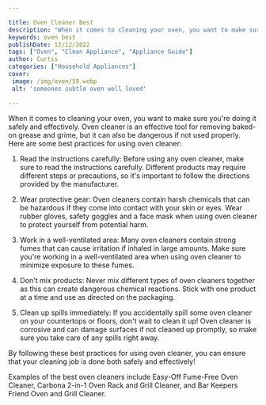 ```yaml
---

title: Oven Cleaner Best
description: "When it comes to cleaning your oven, you want to make sure you're doing it safely and effectively. Oven cleaner is an effective to...keep going and find out"
keywords: oven best
publishDate: 12/12/2022
tags: ["Oven", "Clean Appliance", "Appliance Guide"]
author: Curtis
categories: ["Household Appliances"]
cover: 
 image: /img/oven/59.webp
 alt: 'someones subtle oven well loved'

---
```


When it comes to cleaning your oven, you want to make sure you're doing it safely and effectively. Oven cleaner is an effective tool for removing baked-on grease and grime, but it can also be dangerous if not used properly. Here are some best practices for using oven cleaner: 

1. Read the instructions carefully: Before using any oven cleaner, make sure to read the instructions carefully. Different products may require different steps or precautions, so it's important to follow the directions provided by the manufacturer. 

2. Wear protective gear: Oven cleaners contain harsh chemicals that can be hazardous if they come into contact with your skin or eyes. Wear rubber gloves, safety goggles and a face mask when using oven cleaner to protect yourself from potential harm. 

3. Work in a well-ventilated area: Many oven cleaners contain strong fumes that can cause irritation if inhaled in large amounts. Make sure you're working in a well-ventilated area when using oven cleaner to minimize exposure to these fumes. 

4. Don't mix products: Never mix different types of oven cleaners together as this can create dangerous chemical reactions. Stick with one product at a time and use as directed on the packaging. 

5. Clean up spills immediately: If you accidentally spill some oven cleaner on your countertops or floors, don't wait to clean it up! Oven cleaner is corrosive and can damage surfaces if not cleaned up promptly, so make sure you take care of any spills right away. 

By following these best practices for using oven cleaner, you can ensure that your cleaning job is done both safely and effectively!

Examples of the best oven cleaners include Easy-Off Fume-Free Oven Cleaner, Carbona 2-in-1 Oven Rack and Grill Cleaner, and Bar Keepers Friend Oven and Grill Cleaner.
